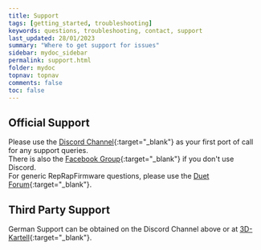 ```yaml
---
title: Support
tags: [getting_started, troubleshooting]
keywords: questions, troubleshooting, contact, support
last_updated: 28/01/2023
summary: "Where to get support for issues"
sidebar: mydoc_sidebar
permalink: support.html
folder: mydoc
topnav: topnav
comments: false
toc: false
---
```

## Official Support

Please use the [Discord Channel](https://discord.gg/uS97Qs7){:target="_blank"} as your first port of call for any support queries.  
There is also the [Facebook Group](https://www.facebook.com/groups/DuetSKRUserGroup){:target="_blank"} if you don't use Discord.  
For generic RepRapFirmware questions, please use the [Duet Forum](forum.duet3d.com){:target="_blank"}.

## Third Party Support

German Support can be obtained on the Discord Channel above or at [3D-Kartell](https://discord.gg/UAD8x8uf6F){:target="_blank"}.
